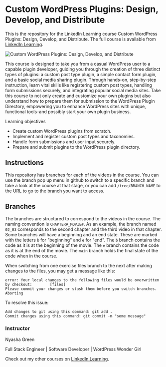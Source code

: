 # Custom WordPress Plugins: Design, Develop, and Distribute
This is the repository for the LinkedIn Learning course Custom WordPress Plugins: Design, Develop, and Distribute. The full course is available from [LinkedIn Learning][lil-course-url].

![Custom WordPress Plugins: Design, Develop, and Distribute][lil-thumbnail-url] 

This course is designed to take you from a casual WordPress user to a capable plugin developer, guiding you through the creation of three distinct types of plugins: a custom post type plugin, a simple contact form plugin, and a basic social media sharing plugin. Through hands-on, step-by-step instruction, learn vital skills like registering custom post types, handling form submissions securely, and integrating popular social media sites. Take this course to not only create and customize your own plugins but also understand how to prepare them for submission to the WordPress Plugin Directory, empowering you to enhance WordPress sites with unique, functional tools–and possibly start your own plugin business.

Learning objectives
- Create custom WordPress plugins from scratch.
- Implement and register custom post types and taxonomies.
- Handle form submissions and user input securely.
- Prepare and submit plugins to the WordPress plugin directory.
  
## Instructions
This repository has branches for each of the videos in the course. You can use the branch pop up menu in github to switch to a specific branch and take a look at the course at that stage, or you can add `/tree/BRANCH_NAME` to the URL to go to the branch you want to access.

## Branches
The branches are structured to correspond to the videos in the course. The naming convention is `CHAPTER#_MOVIE#`. As an example, the branch named `02_03` corresponds to the second chapter and the third video in that chapter. 
Some branches will have a beginning and an end state. These are marked with the letters `b` for "beginning" and `e` for "end". The `b` branch contains the code as it is at the beginning of the movie. The `e` branch contains the code as it is at the end of the movie. The `main` branch holds the final state of the code when in the course.

When switching from one exercise files branch to the next after making changes to the files, you may get a message like this:

    error: Your local changes to the following files would be overwritten by checkout:        [files]
    Please commit your changes or stash them before you switch branches.
    Aborting

To resolve this issue:
	
    Add changes to git using this command: git add .
	Commit changes using this command: git commit -m "some message"


### Instructor

Nyasha Green
                            
Full Stack Engineer | Software Developer | WordPress Wonder Girl

                            

Check out my other courses on [LinkedIn Learning](https://www.linkedin.com/learning/instructors/nyasha-green?u=104).


[0]: # (Replace these placeholder URLs with actual course URLs)

[lil-course-url]: https://www.linkedin.com/learning/custom-wordpress-plugins-design-develop-and-distribute
[lil-thumbnail-url]: https://media.licdn.com/dms/image/v2/D4D0DAQEF223SVoZiEQ/learning-public-crop_675_1200/learning-public-crop_675_1200/0/1734999860139?e=2147483647&v=beta&t=LHwMHH07el7585VNCriXHNy06owPAiCesyM9x2NFGeU

